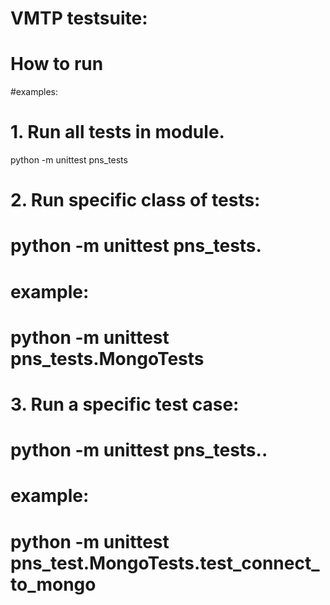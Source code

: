 
# VMTP testsuite: 

# How to run
#examples:

# 1. Run all tests in module.
python -m unittest pns_tests

# 2. Run specific class of tests:
# python -m unittest pns_tests.<class name>
# example:
# python -m unittest pns_tests.MongoTests

# 3. Run a specific test case:
# python -m unittest pns_tests.<class>.<func>
# example:
# python -m unittest pns_test.MongoTests.test_connect_to_mongo
